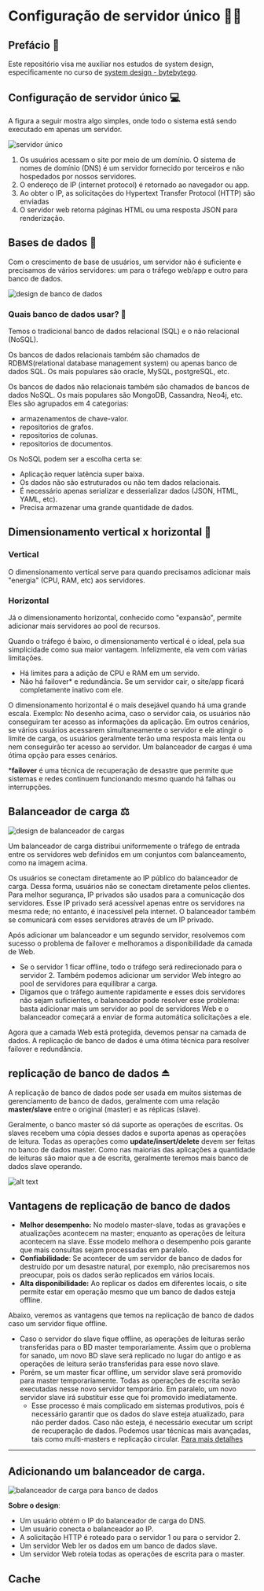# Configuração de servidor único 👨‍💻

## Prefácio 🧵

Este repositório visa me auxiliar nos estudos de system design, especificamente no curso de [system design - bytebytego]( https://bytebytego.com/courses/system-design-interview).

## Configuração de servidor único 💻

A figura a seguir mostra algo simples, onde todo o sistema está sendo executado em apenas um servidor.

![servidor único](/assets//images/image.png)

1. Os usuários acessam o site por meio de um domínio. O sistema de nomes de domínio (DNS) é um servidor fornecido por terceiros e não hospedados por nossos servidores.
2. O endereço de IP (internet protocol) é retornado ao navegador ou app. 
3. Ao obter o IP, as solicitações do Hypertext Transfer Protocol (HTTP) são enviadas
4. O servidor web retorna páginas HTML ou uma resposta JSON para renderização.

## Bases de dados 📇

Com o crescimento de base de usuários, um servidor não é suficiente e precisamos de vários servidores:  um para o tráfego web/app e outro para banco de dados.

![design de banco de dados](/assets//images/image-2.png)

### Quais banco de dados usar? 👒

Temos o tradicional banco de dados relacional (SQL) e o não relacional (NoSQL).

Os bancos de dados relacionais também são chamados de RDBMS(relational database management system) ou apenas banco de dados SQL. Os mais populares são oracle, MySQL, postgreSQL, etc. 

Os bancos de dados não relacionais também são chamados de bancos de dados NoSQL. Os mais populares são MongoDB, Cassandra, Neo4j, etc. Eles são agrupados em 4 categorias:

- armazenamentos de chave-valor.
- repositorios de grafos.
- repositorios de colunas.
- repositorios de documentos.

Os NoSQL podem ser a escolha certa se:

- Aplicação requer latência super baixa.
- Os dados não são estruturados ou não tem dados relacionais.
- É necessário apenas serializar e desserializar dados (JSON, HTML, YAML, etc).
- Precisa armazenar uma grande quantidade de dados.

## Dimensionamento vertical x horizontal 🚦

### Vertical

O dimensionamento vertical serve para quando precisamos adicionar mais "energia" (CPU, RAM, etc) aos servidores. 

### Horizontal

Já o dimensionamento horizontal, conhecido como "expansão", permite adicionar mais servidores ao pool de recursos.

Quando o tráfego é baixo, o dimensionamento vertical é o ideal, pela sua simplicidade como sua maior vantagem. Infelizmente, ela vem com várias limitações. 

- Há limites para a adição de CPU e RAM em um servido. 
- Não há failover* e redundância. Se um servidor cair, o site/app ficará completamente inativo com ele.

O dimensionamento horizontal é o mais desejável quando há uma grande escala. Exemplo:
No desenho acima, caso o servidor caia, os usuários não conseguiram ter acesso as informações da aplicação. Em outros cenários, se vários usuários acessarem simultaneamente o servidor e ele atingir o limite de carga, os usuários geralmente terão uma resposta mais lenta ou nem conseguirão ter acesso ao servidor. Um balanceador de cargas é uma ótima opção para esses cenários.

***failover** é uma técnica de recuperação de desastre que permite que sistemas e redes continuem funcionando mesmo quando há falhas ou interrupções.

## Balanceador de carga ⚖️

![design de balanceador de cargas](/assets/images/image-3.png)

Um balanceador de carga distribui   uniformemente o tráfego de entrada entre os servidores web definidos em um conjuntos com balanceamento, como na imagem acima.

Os usuários se conectam diretamente ao IP público do balanceador de carga. Dessa forma, usuários não se conectam diretamente pelos clientes. Para melhor segurança, IP privados são usados para a comunicação dos servidores. Esse IP privado será acessível apenas entre os servidores na mesma rede; no entanto, é inacessível pela internet. O balanceador também se comunicará com esses servidores através de um IP privado. 

Após adicionar um balanceador e um segundo servidor, resolvemos com sucesso o problema de failover e melhoramos a disponibilidade da camada de Web. 

- Se o servidor 1 ficar offline, todo o tráfego será redirecionado para o servidor 2. Também podemos adicionar um servidor Web íntegro ao pool de servidores para equilibrar a carga.
- Digamos que o tráfego aumente rapidamente e esses dois servidores não sejam suficientes, o balanceador pode resolver esse problema: basta adicionar mais um servidor ao pool de servidores Web e o balanceador começará a enviar de forma automática solicitações a ele. 

Agora que a camada Web está protegida, devemos pensar na camada de dados. A replicação de banco de dados é uma ótima técnica para resolver failover e redundância. 

## replicação de banco de dados :eject_button:

A replicação de banco de dados pode ser usada em muitos sistemas de gerenciamento de banco de dados, geralmente com uma relação **master/slave** entre o original (master) e as réplicas (slave).

Geralmente, o banco master só dá suporte as operações de escritas. Os slaves recebem uma cópia desses dados e suporta apenas as operações de leitura. Todas as operações como **update/insert/delete** devem ser feitas no banco de dados master. Como nas maiorias das aplicações a quantidade de leituras são maior que a de escrita, geralmente teremos mais banco de dados slave operando.

![alt text](/assets/images//db-replica.png)

## Vantagens de replicação de banco de dados

- **Melhor desempenho:** No modelo master-slave, todas as gravações e atualizações acontecem na master; enquanto as operações de leitura acontecem na slave. Esse modelo melhora o desempenho pois garante que mais consultas sejam processadas em paralelo.
- **Confiabilidade**: Se acontecer de um servidor de banco de dados for destruído por um desastre natural, por exemplo, não precisaremos nos preocupar, pois os dados serão replicados em vários locais.
- **Alta disponibilidade:** Ao replicar os dados em diferentes locais, o site permite estar em operação mesmo que um banco de dados esteja offline. 

Abaixo, veremos as vantagens que temos na replicação de banco de dados caso um servidor fique offline.

- Caso o servidor do slave fique offline, as operações de leituras serão transferidas para o BD master temporariamente. Assim que o problema for sanado, um novo BD slave será replicado no lugar do antigo e as operações de leitura serão transferidas para esse novo slave.
- Porém, se um master ficar offline, um servidor slave será promovido para master temporariamente. Todas as operações de escrita serão executadas nesse novo servidor temporário. Em paralelo, um novo servidor slave irá substituir esse que foi promovido imediatamente.
  - Esse processo é mais complicado em sistemas produtivos, pois é necessário garantir que os dados do slave esteja atualizado, para não perder dados. Caso não esteja, é necessário executar um script de recuperação de dados. Podemos usar técnicas mais avançadas, tais como multi-masters e replicação circular. [Para mais detalhes](https://codeahoy.com/2017/08/11/caching-strategies-and-how-to-choose-the-right-one/)

***
## Adicionando um balanceador de carga.

![balanceador de carga para banco de dados](/assets//images/db-balanceador.png)

**Sobre o design**:
- Um usuário obtém o IP do balanceador de carga do DNS.
- Um usuário conecta o balanceador ao IP.
- A solicitação HTTP é roteado para o servidor 1 ou para o servidor 2.
- Um servidor Web ler os dados em um banco de dados slave.
- Um servidor Web roteia todas as operações de escrita para o master.

## Cache